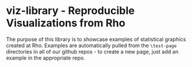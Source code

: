 # viz-library - Reproducible Visualizations from Rho

The purpose of this library is to showcase examples of statistical graphics created at Rho.  Examples are automatically pulled from the `\test-page` directories in all of our github repos - to create a new page, just add an example in the appropriate repo. 
